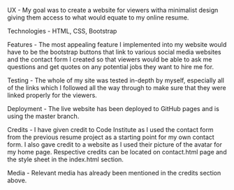 UX - My goal was to create a website for viewers witha minimalist design giving them access to what would equate to my online resume.

Technologies - HTML, CSS, Bootstrap

Features - The most appealing feature I implemented into my website would have to be the bootstrap buttons that link to various social media websites and the contact form I created so that viewers would be able to ask me questions and get quotes on any potential jobs they want to hire me for.

Testing - The whole of my site was tested in-depth by myself, especially all of the links which I followed all the way through to make sure that they were linked properly for the viewers.

Deployment - The live website has been deployed to GitHub pages and is using the master branch.
    
Credits - I have given credit to Code Institute as I used the contact form from the previous resume project as a starting point for my own contact form. I also gave credit to a website as I used their picture of the avatar for my home page. Respective credits can be located on contact.html page and the style sheet in the index.html section.

Media - Relevant media has already been mentioned in the credits section above.
